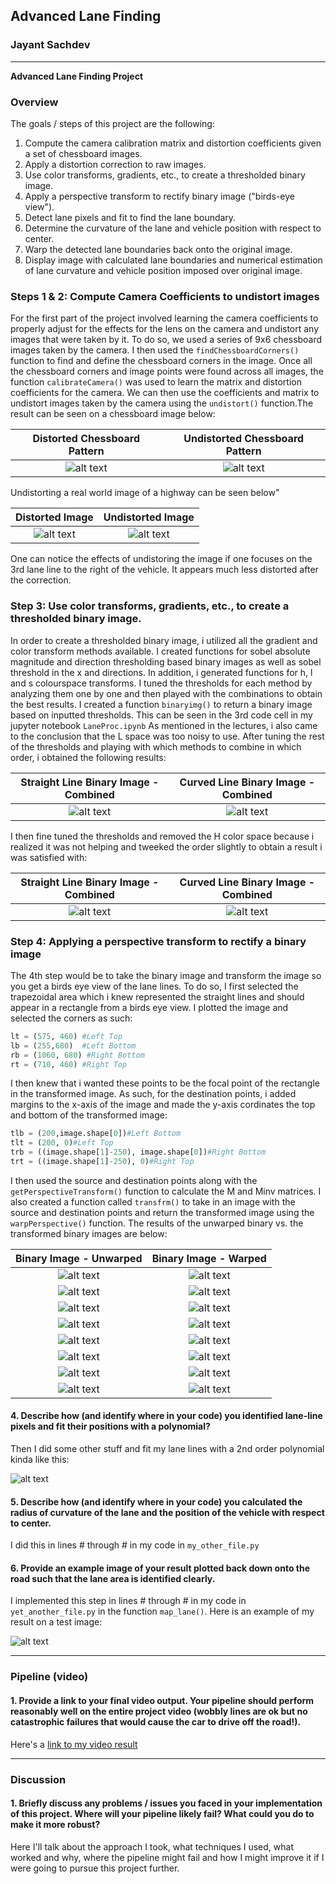 ## Advanced Lane Finding

### Jayant Sachdev

---

**Advanced Lane Finding Project**

### Overview
The goals / steps of this project are the following:

1. Compute the camera calibration matrix and distortion coefficients given a set of chessboard images.
2. Apply a distortion correction to raw images.
3. Use color transforms, gradients, etc., to create a thresholded binary image.
4. Apply a perspective transform to rectify binary image ("birds-eye view").
5. Detect lane pixels and fit to find the lane boundary.
6. Determine the curvature of the lane and vehicle position with respect to center.
7. Warp the detected lane boundaries back onto the original image.
8. Display image with calculated lane boundaries and numerical estimation of lane curvature and vehicle position imposed over original  image.

[//]: # (Image References)

[image1]: ./output_images/Camera_Calibration/distorted/calibration1.jpg "Distorted CheckerBoard Pattern"
[image2]: ./output_images/Camera_Calibration/undistorted/calibration1_undist.jpg "Undistorted CheckerBoard Pattern"
[image3]: ./output_images/Camera_Calibration/distorted/straight_lines1.jpg "Distorted Lane Image"
[image4]: ./output_images/Camera_Calibration/undistorted/straight_lines1.jpg "Undistorted Lane Image"
[image5]: ./output_images/binary_combined1.png "Initial Combined Binary Image - Straight"
[image6]: ./output_images/binary_combined1_curved.png "Initial Combined Binary Image - Curve"
[image7]: ./output_images/binary_final.png "Final Combined Binary Image - Straight"
[image8]: ./output_images/binary_final_curved.png "Final Combined Binary Image - Curve"
[image9]: ./output_images/Binary_SL1.png "Binary Straight 1"
[image10]: ./output_images/Binary_SL2.png "Binary Straight 1"
[image11]: ./output_images/Binary_T1.png "Binary Test 1"
[image12]: ./output_images/Binary_T1.png "Binary Test 2"
[image13]: ./output_images/Binary_T1.png "Binary Test 3"
[image14]: ./output_images/Binary_T1.png "Binary Test 4"
[image15]: ./output_images/Binary_T1.png "Binary Test 5"
[image16]: ./output_images/Binary_T1.png "Binary Test 6"
[image17]: ./output_images/Transformed_SL1.png "Transformed Straight 1"
[image18]: ./output_images/Transformed_SL2.png "Transformed Straight 2"
[image19]: ./output_images/Transformed_T1.png "Transformed Test 1"
[image20]: ./output_images/Transformed_T1.png "Transformed Test 2"
[image21]: ./output_images/Transformed_T1.png "Transformed Test 3"
[image22]: ./output_images/Transformed_T1.png "Transformed Test 4"
[image23]: ./output_images/Transformed_T1.png "Transformed Test 5"
[image24]: ./output_images/Transformed_T1.png "Transformed Test 6"
[image25]: ./output_images/Lane_Lines_Detection_Polyfit.png "Lane Line Detection and Polyfit"
[image26]: ./output_images/Lane_Area_Filled.png "Fit the lane detection back onto original image"
[image27]: ./output_images/Lane_Area_Filled_curve.png "Fit the lane detection back onto original image - Curve"
[image28]: ./output_images/Lane_Curv_Position_Fill_Curve.png "Final Processing for curvature and lateral position in lane"
[image29]: ./output_images/SourcePoints_Transform.png "Source points"
[video1]: ./output_images/project_video.mp4 "Video Processing"


### Steps 1 & 2: Compute Camera Coefficients to undistort images

For the first part of the project involved learning the camera coefficients to properly adjust for the effects for the lens on the camera and undistort any images that were taken by it. To do so, we used a series of 9x6 chessboard images taken by the camera. I then used the `findChessboardCorners()` function to find and define the chessboard corners in the image. Once all the chessboard corners and image points were found across all images, the function `calibrateCamera()` was used to learn the matrix and distortion coefficients for the camera. We can then use the coefficients and matrix to undistort images taken by the camera using the `undistort()` function.The result can be seen on a chessboard image below:

Distorted Chessboard Pattern |  Undistorted Chessboard Pattern
:-------------------------:|:-------------------------:
![alt text][image1]  |  ![alt text][image2]


Undistorting a real world image of a highway can be seen below"

Distorted Image |  Undistorted Image
:-------------------------:|:-------------------------:
![alt text][image3] | ![alt text][image4]

One can notice the effects of undistoring the image if one focuses on the 3rd lane line to the right of the vehicle. It appears much less distorted after the correction.

### Step 3: Use color transforms, gradients, etc., to create a thresholded binary image.

In order to create a thresholded binary image, i utilized all the gradient and color transform methods available. I created functions for sobel absolute magnitude and direction thresholding based binary images as well as sobel threshold in the x and directions. In addition, i generated functions for h, l and s colourspace transforms. I tuned the thresholds for each method by analyzing them one by one and then played with the combinations to obtain the best results. I created a function `binaryimg()` to return a binary image based on inputted thresholds. This can be seen in the 3rd code cell in my jupyter notebook `LaneProc.ipynb` As mentioned in the lectures, i also came to the conclusion that the L space was too noisy to use. After tuning the rest of the thresholds and playing with which methods to combine in which order, i obtained the following results:

Straight Line Binary Image - Combined |  Curved Line Binary Image - Combined
:-------------------------:|:-------------------------:
![alt text][image5] | ![alt text][image6]

I then fine tuned the thresholds and removed the H color space because i realized it was not helping and tweeked the order slightly to obtain a result i was satisfied with:

Straight Line Binary Image - Combined |  Curved Line Binary Image - Combined
:-------------------------:|:-------------------------:
![alt text][image7] | ![alt text][image8]

### Step 4: Applying a perspective transform to rectify a binary image

The 4th step would be to take the binary image and transform the image so you get a birds eye view of the lane lines. To do so, I first selected the trapezoidal area which i knew represented the straight lines and should appear in a rectangle from a birds eye view. I plotted the image and selected the corners as such:
```python
lt = (575, 460) #Left Top
lb = (255,680)  #Left Bottom
rb = (1060, 680) #Right Bottom
rt = (710, 460) #Right Top
```
I then knew that i wanted these points to be the focal point of the rectangle in the transformed image. As such, for the destination points, i added margins to the x-axis of the image and made the y-axis cordinates the top and bottom of the transformed image:

```python
tlb = (200,image.shape[0])#Left Bottom
tlt = (200, 0)#Left Top
trb = ((image.shape[1]-250), image.shape[0])#Right Bottom
trt = ((image.shape[1]-250), 0)#Right Top
```
I then used the source and destination points along with the `getPerspectiveTransform()` function to calculate the M and Minv matrices. I also created a function called `transfrm()` to take in an image with the source and destination points and return the transformed image using the `warpPerspective()` function. The results of the unwarped binary vs. the transformed binary images are below:

Binary Image - Unwarped |  Binary Image - Warped
:-------------------------:|:-------------------------:
![alt text][image9] | ![alt text][image17]
![alt text][image10] | ![alt text][image18]
![alt text][image11] | ![alt text][image19]
![alt text][image12] | ![alt text][image20]
![alt text][image13] | ![alt text][image21]
![alt text][image14] | ![alt text][image22]
![alt text][image15] | ![alt text][image23]
![alt text][image16] | ![alt text][image24]

#### 4. Describe how (and identify where in your code) you identified lane-line pixels and fit their positions with a polynomial?

Then I did some other stuff and fit my lane lines with a 2nd order polynomial kinda like this:

![alt text][image5]

#### 5. Describe how (and identify where in your code) you calculated the radius of curvature of the lane and the position of the vehicle with respect to center.

I did this in lines # through # in my code in `my_other_file.py`

#### 6. Provide an example image of your result plotted back down onto the road such that the lane area is identified clearly.

I implemented this step in lines # through # in my code in `yet_another_file.py` in the function `map_lane()`.  Here is an example of my result on a test image:

![alt text][image6]

---

### Pipeline (video)

#### 1. Provide a link to your final video output.  Your pipeline should perform reasonably well on the entire project video (wobbly lines are ok but no catastrophic failures that would cause the car to drive off the road!).

Here's a [link to my video result](./project_video.mp4)

---

### Discussion

#### 1. Briefly discuss any problems / issues you faced in your implementation of this project.  Where will your pipeline likely fail?  What could you do to make it more robust?

Here I'll talk about the approach I took, what techniques I used, what worked and why, where the pipeline might fail and how I might improve it if I were going to pursue this project further.  
